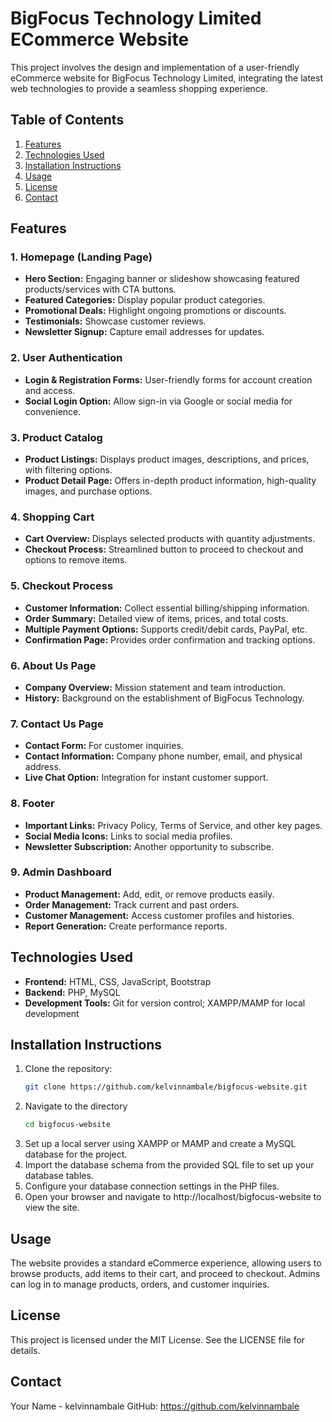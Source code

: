 # BigFocus Technology Limited ECommerce Website

This project involves the design and implementation of a user-friendly eCommerce website for BigFocus Technology Limited, integrating the latest web technologies to provide a seamless shopping experience.

## Table of Contents

1. [Features](#features)
2. [Technologies Used](#technologies-used)
3. [Installation Instructions](#installation-instructions)
4. [Usage](#usage)
5. [License](#license)
6. [Contact](#contact)

## Features

### 1. Homepage (Landing Page)
- **Hero Section:** Engaging banner or slideshow showcasing featured products/services with CTA buttons.
- **Featured Categories:** Display popular product categories.
- **Promotional Deals:** Highlight ongoing promotions or discounts.
- **Testimonials:** Showcase customer reviews.
- **Newsletter Signup:** Capture email addresses for updates.

### 2. User Authentication
- **Login & Registration Forms:** User-friendly forms for account creation and access.
- **Social Login Option:** Allow sign-in via Google or social media for convenience.

### 3. Product Catalog
- **Product Listings:** Displays product images, descriptions, and prices, with filtering options.
- **Product Detail Page:** Offers in-depth product information, high-quality images, and purchase options.

### 4. Shopping Cart
- **Cart Overview:** Displays selected products with quantity adjustments.
- **Checkout Process:** Streamlined button to proceed to checkout and options to remove items.

### 5. Checkout Process
- **Customer Information:** Collect essential billing/shipping information.
- **Order Summary:** Detailed view of items, prices, and total costs.
- **Multiple Payment Options:** Supports credit/debit cards, PayPal, etc.
- **Confirmation Page:** Provides order confirmation and tracking options.

### 6. About Us Page
- **Company Overview:** Mission statement and team introduction.
- **History:** Background on the establishment of BigFocus Technology.

### 7. Contact Us Page
- **Contact Form:** For customer inquiries.
- **Contact Information:** Company phone number, email, and physical address.
- **Live Chat Option:** Integration for instant customer support.

### 8. Footer
- **Important Links:** Privacy Policy, Terms of Service, and other key pages.
- **Social Media Icons:** Links to social media profiles.
- **Newsletter Subscription:** Another opportunity to subscribe.

### 9. Admin Dashboard
- **Product Management:** Add, edit, or remove products easily.
- **Order Management:** Track current and past orders.
- **Customer Management:** Access customer profiles and histories.
- **Report Generation:** Create performance reports.

## Technologies Used

- **Frontend:** HTML, CSS, JavaScript, Bootstrap
- **Backend:** PHP, MySQL 
- **Development Tools:** Git for version control; XAMPP/MAMP for local development

## Installation Instructions

1. Clone the repository:
   ```bash
   git clone https://github.com/kelvinnambale/bigfocus-website.git
2. Navigate to the directory
   ```bash
   cd bigfocus-website
4. Set up a local server using XAMPP or MAMP and create a MySQL database for the project.
5. Import the database schema from the provided SQL file to set up your database tables.
6. Configure your database connection settings in the PHP files.
7. Open your browser and navigate to http://localhost/bigfocus-website to view the site.

## Usage
The website provides a standard eCommerce experience, allowing users to browse products, add items to their cart, and proceed to checkout.
Admins can log in to manage products, orders, and customer inquiries.

## License
This project is licensed under the MIT License. See the LICENSE file for details.

## Contact
Your Name - kelvinnambale
GitHub: https://github.com/kelvinnambale
